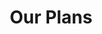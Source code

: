 ---
title: "Our Plans"
# watermark text
watermark: ""
# page header background image
page_header_image: "images/background/about.jpg"
# meta description
description : ""

layout: "pricing"
draft: false

pricing:
  subtitle : "The Goods"
  title : "Genyst Plan and Extras"
  pricing_table:
  # pricing table loop
  - title : "Genyst Website"
    price : "$99"
    slash : "/ "
    unit : "Month"
    description : ""
    name: "Subscribe"
    link : "#"
    services:
      - Design
      - Web Hosting
      - Copywriting
      - Website Photos
      - Domain Coverage
      - Branding Guidance
      - Marketing Functionality
      - Payment Handling Support
      - Genyst Website Management
      - Up To 5 Pages + Account Page
      - Highest Possible SEO and Performance
      

  # pricing table loop
  - title : "Add-Ons"
    price : "0-$45"
    slash : "/ "
    unit : "month"
    description : ""
    name: "See Details"
    link : "/services/#genyst-addons"
    services:
    - Full Legal
    - Blog Posting
    - Account Page
    - Brand Creation
    - Product Posting
    - Full Accessibility
    - Additional Pages
    - Extra Customizations


  # pricing table loop
  - title : "Genyst Website Management"
    price : ""
    slash : ""
    unit : ""
    description : "Included With Genyst Website"
    name: "Learn More"
    link : "/services/#genyst-website-management"
    services:
    - SEO Monitoring
    - 3 Branding Changes/Month
    - Up to 5 New Website Pictures
    - 3 Website Customizations/Month
    - Google Tag & Analytics Monitoring
    - Unlimited Troubleshooting and Error Correcting

---